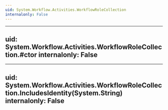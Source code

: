 ```yaml
---
uid: System.Workflow.Activities.WorkflowRoleCollection
internalonly: False
---
```


---
uid: System.Workflow.Activities.WorkflowRoleCollection.#ctor
internalonly: False
---

---
uid: System.Workflow.Activities.WorkflowRoleCollection.IncludesIdentity(System.String)
internalonly: False
---
